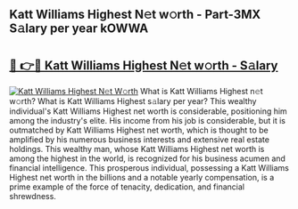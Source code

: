 ## Katt Williams Highest N𝚎t w𝚘rth - Part-3MX S𝚊lary per year kOWWA

# <h2><a href="http://gc1xeov.nevu.top/?p=Katt+Williams+Highest">🔗 👉🔴 Katt Williams Highest N𝚎t w𝚘rth - S𝚊lary</a></h2>

[![Katt Williams Highest N𝚎t W𝚘rth](https://i.imgur.com/Oavwk0R.jpeg)](http://gc1xeov.nevu.top/?p=Katt+Williams+Highest)
What is Katt Williams Highest n𝚎t w𝚘rth? What is Katt Williams Highest s𝚊lary per year?
This wealthy individual's Katt Williams Highest net worth is considerable, positioning him among the industry's elite. His income from his job is considerable, but it is outmatched by Katt Williams Highest net worth, which is thought to be amplified by his numerous business interests and extensive real estate holdings. This wealthy man, whose Katt Williams Highest net worth is among the highest in the world, is recognized for his business acumen and financial intelligence. This prosperous individual, possessing a Katt Williams Highest net worth in the billions and a notable yearly compensation, is a prime example of the force of tenacity, dedication, and financial shrewdness.
